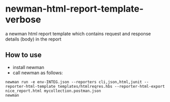 # newman-html-report-template-verbose
a newman html report template which contains request and response details (body) in the report

## How to use
* install newman
* call newman as follows:
```
newman run -e env-INTEG.json --reporters cli,json,html,junit --reporter-html-template templates/htmlreqres.hbs --reporter-html-export nice_report.html mycollection.postman.json
newman
```

